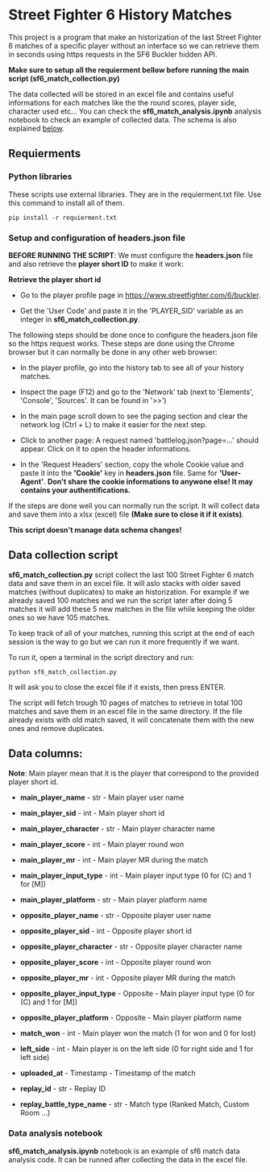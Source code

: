 # Street Fighter 6 History Matches

This project is a program that make an historization of the last Street Fighter 6 matches of a specific player without an interface so we
can retrieve them in seconds using https requests in the SF6 Buckler hidden API.

**Make sure to setup all the requierment bellow before running the main script (sf6_match_collection.py)**

The data collected will be stored in an excel file and contains useful informations for each matches like the the round scores,
player side, character used etc... You can check the **sf6_match_analysis.ipynb** analysis notebook to check an example of collected data.
The schema is also explained [below](#data-columns).

## Requierments

### Python libraries
These scripts use external libraries. They are in the requierment.txt file.
Use this command to install all of them.

```shell
pip install -r requierment.txt
```

### Setup and configuration of headers.json file 

**BEFORE RUNNING THE SCRIPT**: We must configure the **headers.json** file and also retrieve the **player short ID**
to make it work:

**Retrieve the player short id**

- Go to the player profile page in https://www.streetfighter.com/6/buckler. 

- Get the 'User Code' and paste it in the 'PLAYER_SID' variable as an integer in **sf6_match_collection.py**.

The following steps should be done once to configure the headers.json file so the https request works.
These steps are done using the Chrome browser but it can normally be done in any other web browser:

- In the player profile, go into the history tab to see all of your history matches.

- Inspect the page (F12) and go to 
  the 'Network' tab (next to 'Elements', 'Console', 'Sources'. It can be found in '>>')
  
- In the main page scroll down to see the paging section and 
  clear the network log (Ctrl + L) to make it easier for the next step.

- Click to another page: A request named 'battlelog.json?page=...' should appear. 
  Click on it to open the header informations.

- In the 'Request Headers' section, copy the whole Cookie value and paste it 
  into the **'Cookie'** key in **headers.json** file. Same for **'User-Agent'**.
  **Don't share the cookie informations to anywone else! It may contains your authentifications.**

If the steps are done well you can normally run the script. It will collect data and save them into a
xlsx (excel) file **(Make sure to close it if it exists)**. 

**This script doesn't manage data schema changes!**

## Data collection script

**sf6_match_collection.py** script collect the last 100 Street Fighter 6 match data and save them in an excel file. 
It will aslo stacks with older saved matches (without duplicates) to make an historization. 
For example if we already saved 100 matches and we run the script later after doing 5 matches it will add these 5 new matches
in the file while keeping the older ones so we have 105 matches.

To keep track of all of your matches, running this script at the end of each session is the way to go but we can run it more frequently
if we want.

To run it, open a terminal in the script directory and run:
```shell
python sf6_match_collection.py
```
It will ask you to close the excel file if it exists, then press ENTER.

The script will fetch trough 10 pages of matches to retrieve in total 100 matches and save them in an excel file in the same directory.
If the file already exists with old match saved, it will concatenate them with the new ones and remove duplicates.

## Data columns: 

**Note**: Main player mean that it is the player that correspond to the provided player short id.

- **main_player_name** - str - Main player user name
- **main_player_sid** - int - Main player short id
- **main_player_character** - str - Main player character name
- **main_player_score** - int - Main player round won
- **main_player_mr** - int - Main player MR during the match
- **main_player_input_type** - int - Main player input type (0 for (C) and 1 for [M])
- **main_player_platform** - str - Main player platform name

- **opposite_player_name** - str - Opposite player user name
- **opposite_player_sid** - int - Opposite player short id
- **opposite_player_character** - str - Opposite player character name
- **opposite_player_score** - int - Opposite player round won
- **opposite_player_mr** - int - Opposite player MR during the match
- **opposite_player_input_type** - Opposite - Main player input type (0 for (C) and 1 for [M])
- **opposite_player_platform** - Opposite - Main player platform name

- **match_won** - int - Main player won the match (1 for won and 0 for lost)
- **left_side** - int - Main player is on the left side (0 for right side and 1 for left side)
- **uploaded_at** - Timestamp - Timestamp of the match
- **replay_id** - str - Replay ID
- **replay_battle_type_name** - str - Match type (Ranked Match, Custom Room ...)

### Data analysis notebook

**sf6_match_analysis.ipynb** notebook is an example of sf6 match data analysis code. It can be runned after collecting the data in the excel file.
